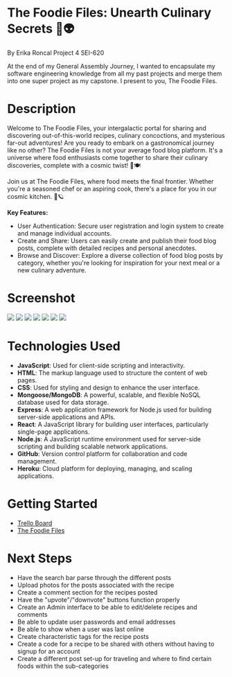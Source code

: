 # The Foodie Files: Unearth Culinary Secrets 🚀👽

By Erika Roncal Project 4 SEI-620

At the end of my General Assembly Journey, I wanted to encapsulate my software engineering knowledge from all my past projects and merge them into one super project as my capstone. I present to you, The Foodie Files.
# Description
Welcome to The Foodie Files, your intergalactic portal for sharing and discovering out-of-this-world recipes, culinary concoctions, and mysterious far-out adventures! Are you ready to embark on a gastronomical journey like no other? The Foodie Files is not your average food blog platform. It's a universe where food enthusiasts come together to share their culinary discoveries, complete with a cosmic twist! 🌟🍽️

Join us at The Foodie Files, where food meets the final frontier. Whether you're a seasoned chef or an aspiring cook, there's a place for you in our cosmic kitchen. 🌮🪐

**Key Features:**

- User Authentication: Secure user registration and login system to create and manage individual accounts.
- Create and Share: Users can easily create and publish their food blog posts, complete with detailed recipes and personal anecdotes.
- Browse and Discover: Explore a diverse collection of food blog posts by category, whether you're looking for inspiration for your next meal or a new culinary adventure.

# Screenshot

<img src="https://i.imgur.com/53UXRe6.jpg">
<img src="https://i.imgur.com/EAiLKUd.png">
<img src="https://i.imgur.com/NYdyqKf.png">
<img src="https://i.imgur.com/f1MuYKV.png">
<img src="https://i.imgur.com/HUyoplh.png">
<img src="https://i.imgur.com/HOn7hQM.png">
<img src="https://i.imgur.com/ocAeNye.png">

# Technologies Used

- **JavaScript**: Used for client-side scripting and interactivity.
- **HTML**: The markup language used to structure the content of web pages.
- **CSS**: Used for styling and design to enhance the user interface.
- **Mongoose/MongoDB**: A powerful, scalable, and flexible NoSQL database used for data storage.
- **Express**: A web application framework for Node.js used for building server-side applications and APIs.
- **React**: A JavaScript library for building user interfaces, particularly single-page applications.
- **Node.js**: A JavaScript runtime environment used for server-side scripting and building scalable network applications.
- **GitHub**: Version control platform for collaboration and code management.
- **Heroku**: Cloud platform for deploying, managing, and scaling applications.

# Getting Started

- [Trello Board](https://trello.com/b/Wm7jJ5b6/project-4-the-foodie-files)
- [The Foodie Files](https://the-foodie-files-e414532abfbc.herokuapp.com/)

# Next Steps

- Have the search bar parse through the different posts
- Upload photos for the posts associated with the recipe
- Create a comment section for the recipes posted
- Have the "upvote"/"downvote" buttons function properly
- Create an Admin interface to be able to edit/delete recipes and comments
- Be able to update user passwords and email addresses
- Be able to show when a user was last online
- Create characteristic tags for the recipe posts
- Create a code for a recipe to be shared with others without having to signup for an account
- Create a different post set-up for traveling and where to find certain foods within the sub-categories
